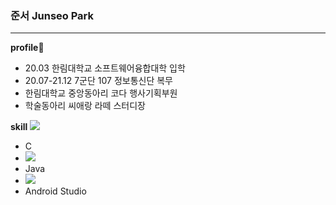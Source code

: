 ### 준서 Junseo Park

***
<strong>profile</strong>:school:
<ul>
  <li>20.03 한림대학교 소프트웨어융합대학 입학 </li>
  <li>20.07-21.12 7군단 107 정보통신단 복무</li>
  <li>한림대학교 중앙동아리 코다 행사기획부원</li>
  <li>학술동아리 씨애랑 라떼 스터디장</li>
 </ul>
 
 <strong>skill</strong> 
 <img src="https://img.shields.io/badge/CSS3-1572B6?style=flat-square&logo=css3&logoColor=white"/>
- C
- <img src="https://img.shields.io/badge/HTML5-E34F26?style=flat-square&logo=html5&logoColor=white"/>
- Java
- <img src="https://img.shields.io/badge/Android-3DDC84?style=flat-square&logo=android&logoColor=white"/>
- Android Studio


 
 
 
 
 
   

<!--
**Junseo11/Junseo11** is a ✨ _special_ ✨ repository because its `README.md` (this file) appears on your GitHub profile.

Here are some ideas to get you started:

- 🔭 I’m currently working on ...
- 🌱 I’m currently learning ...
- 👯 I’m looking to collaborate on ...
- 🤔 I’m looking for help with ...
- 💬 Ask me about ...
- 📫 How to reach me: ...
- 😄 Pronouns: ...
- ⚡ Fun fact: ...
-->
